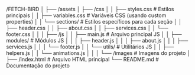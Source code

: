 /FETCH-BIRD
│
├── /assets
│   ├── /css
│   │   ├── styles.css        # Estilos principais
│   │   ├── variables.css    # Variáveis CSS (usando custom properties)
│   │   └── sections/        # Estilos específicos para cada seção
│   │       ├── header.css
│   │       ├── about.css
│   │       ├── services.css
│   │       └── footer.css
│   │
│   ├── /js
│   │   ├── main.js          # Arquivo principal JS
│   │   ├── modules/         # Módulos JS
│   │   │   ├── header.js
│   │   │   ├── about.js
│   │   │   ├── services.js
│   │   │   └── footer.js
│   │   └── utils/           # Utilitários JS
│   │       ├── helpers.js
│   │       └── animations.js
│   │
│   └── /images              # Imagens do projeto
│
├── /index.html               # Arquivo HTML principal
└── README.md                 # Documentação do projeto